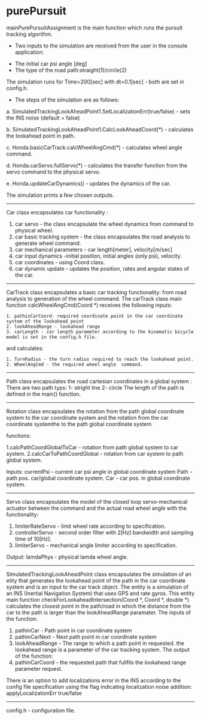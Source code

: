 # purePursuit

mainPurePursuitAssignment is the main function which runs the pursuit tracking algorithm.

* Two inputs to the simulation are received from the user in the console application:

- The initial car psi angle [deg]
- The type of the road path:straight(1)/circle(2)

The simulation runs for  Time=200[sec] with dt=0.1[sec] -  both are set in config.h.

* The steps of the simulation are as follows:

a. SimulatedTrackingLookAheadPoint1.SetLocalizationErr(true/false)
    - sets the INS noise (default = false)
    
b. SimulatedTrackingLookAheadPoint1.CalcLookAheadCoord(*) 
    - calculates the lookahead point in path.
    
c. Honda.basicCarTrack.calcWheelAngCmd(*)  - calculates  wheel angle command.

d. Honda.carServo.fullServo(*) - calculates the transfer function from the servo command to the physical servo.

e. Honda.updateCarDynamics()   - updates the dynamics of the car.

The simulation prints a few chosen outputs.


-----------------------------------------------------------------------------------

Car class encapsulates car functionality :
1. car servo - the class encapsulate the wheel dynamics from command to physical wheel.
2. car basic tracking system - the class encapsulates the road analysis to generate wheel command.
3. car mechanical parameters - car length[meter], velocity[m/sec]
4. car input dynamics -initial position, initial angles (only psi), velocity.
5. car coordinates - using Coord class.
6. car dynamic update - updates the position, rates  and angular states of the car.

----------------------------------------------------------------------------------



CarTrack class encapsulates a basic car tracking functionality:
from  road analysis to generation of the wheel command.
The carTrack class main function calcWheelAngCmd(Coord *) receives the following inputs:

	1. pathinCarCoord- required coordinate point in the car coordinate system of the lookahead point
	2. lookAheadRange - lookahead range
	3. carLength - car length parameter according to the kinematic bicycle model is set in the config.h file.
	
and calculates:

	1. TurnRadius - the turn radius required to reach the lookahead point.
	2. WheelAngCmd - the required wheel angle  command.

  
------------------------------------------------------------------------------------

Path class encapsulates the road cartesian coordinates in a global system :
There are two path typs: 
1- stright line
2- circle
The  length of the path is defined in the main() function.



-----------------------------------------------------------------------------------------

Rotation class encapsulates the rotation from the path global coordinate system to the car coordinate system 
and  the rotation from  the car coordinate systemthe to the path global coordinate system 

functions:

1.calcPathCoordGlobalToCar - rotation from path global system to car system.
2.calcCarToPathCoordGlobal - rotation from car system to path global system.

Inputs:
currentPsi - current car psi angle in global coordinate system
Path - path pos. car/global coordinate system.
Car - car pos. in global coordinate system.

----------------------------------------------------------------------------------



Servo class encapsulates the model of the  closed loop servo-mechanical actuator between the command and
     the actual road wheel angle with the functionality:

1. limiterRateServo - limit wheel rate according to specification.
2. controllerServo  - second order filter with 2[Hz] bandwidth and sampling time of 10[Hz].
3. limiterServo     - mechanical angle limiter according to specification.


Output: 
	 lamdaPhys - physical lamda wheel angle.
	 
--------------------------------------------------------------------------


SimulatedTrackingLookAheadPoint class encapsulates the simulation of an etity that generates the 
lookahead point of the path in the car coordinate system and is an input to the car track object.
The entity is a simulation of an INS (Inertial Navigation System) that uses GPS and rate gyros.
This entity main function checkForLookaheadIntersection(Coord *, Coord *, double *)
calculates the closest point in the path/road in which the distance from the car to the path is
larger than the lookAheadRange paramater.
The inputs of the function:
1. pathinCar - Path point in car coordinate system
2. pathinCarNext - Next path point in car coordinate system
3. lookAheadRange - The  range to which a path point in requested. the lookahead range is a parameter of the car tracking system.
The output of the function:
1. pathinCarCoord - the requested path that fullfils the lookahead range parameter request.

There is an option to add localizations error in the INS according to the config file specification
using the flag indicating localization noise addition:
applyLocalizationErr  true/false

---------------------------------------------------------------------------

config.h - configuration file.
